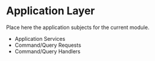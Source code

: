 # Application Layer

Place here the application subjects for the current module.

 * Application Services
 * Command/Query Requests
 * Command/Query Handlers
